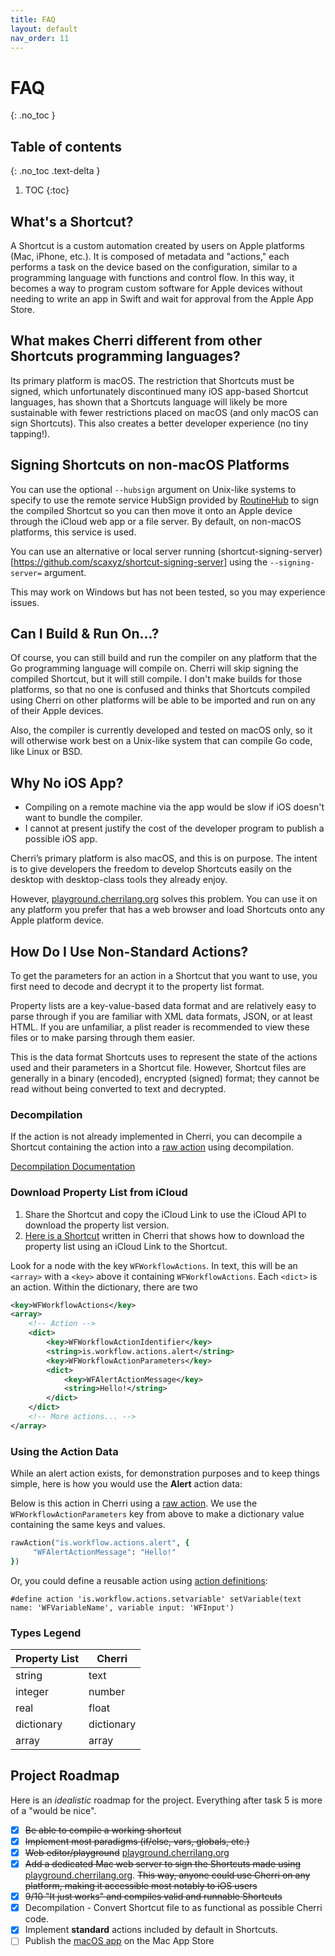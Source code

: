 ```yaml
---
title: FAQ
layout: default
nav_order: 11
---
```


# FAQ
{: .no_toc }

## Table of contents
{: .no_toc .text-delta }

1. TOC
{:toc}

## What's a Shortcut?

A Shortcut is a custom automation created by users on Apple platforms (Mac, iPhone, etc.). It is composed of metadata and "actions," each performs a task on the device based on the configuration, similar to a programming language with functions and control flow. In this way, it becomes a way to program custom software for Apple devices without needing to write an app in Swift and wait for approval from the Apple App Store.

## What makes Cherri different from other Shortcuts programming languages?

Its primary platform is macOS. The restriction that Shortcuts must be signed, which unfortunately discontinued many iOS app-based Shortcut languages, has shown that a Shortcuts language will likely be more sustainable with fewer restrictions placed on macOS (and only macOS can sign Shortcuts). This also creates a better developer experience (no tiny tapping!).

## Signing Shortcuts on non-macOS Platforms

You can use the optional `--hubsign` argument on Unix-like systems to specify to use the remote service HubSign provided by [RoutineHub](https://routinehub.co) to sign the compiled Shortcut so you can then move it onto an Apple device through the iCloud web app or a file server. By default, on non-macOS platforms, this service is used.

You can use an alternative or local server running (shortcut-signing-server)[https://github.com/scaxyz/shortcut-signing-server] using the `--signing-server=` argument.

This may work on Windows but has not been tested, so you may experience issues.

## Can I Build & Run On...?

Of course, you can still build and run the compiler on any platform that the Go programming language will compile on. Cherri will skip signing the compiled Shortcut, but it will still compile. I don't make builds for those platforms, so that no one is confused and thinks that Shortcuts compiled using Cherri on other platforms will be able to be imported and run on any of their Apple devices.

Also, the compiler is currently developed and tested on macOS only, so it will otherwise work best on a Unix-like system that can compile Go code, like Linux or BSD.

## Why No iOS App?

- Compiling on a remote machine via the app would be slow if iOS doesn't want to bundle the compiler.
- I cannot at present justify the cost of the developer program to publish a possible iOS app.

Cherri’s primary platform is also macOS, and this is on purpose. The intent is to give developers the freedom to develop Shortcuts easily on the desktop with desktop-class tools they already enjoy.

However, [playground.cherrilang.org](https://playground.cherrilang.org) solves this problem. You can use it on any platform you prefer that has a web browser and load Shortcuts onto any Apple platform device.

## How Do I Use Non-Standard Actions?

To get the parameters for an action in a Shortcut that you want to use, you first need to decode and decrypt it to the property list format.

Property lists are a key-value-based data format and are relatively easy to parse through if you are familiar with XML data formats, JSON, or at least HTML. If you are unfamiliar, a plist reader is recommended to view these files or to make parsing through them easier.

This is the data format Shortcuts uses to represent the state of the actions used and their parameters in a Shortcut file. However, Shortcut files are generally in a binary (encoded), encrypted (signed) format; they cannot be read without being converted to text and decrypted.

### Decompilation

If the action is not already implemented in Cherri, you can decompile a Shortcut containing the action into a [raw action](/language/raw-actions) using decompilation.

<a 
    href="/decompilation"
    target="_blank"
    class="btn btn-red">
    Decompilation Documentation
</a>

### Download Property List from iCloud

1. Share the Shortcut and copy the iCloud Link to use the iCloud API to download the property list version.
2. [Here is a Shortcut](https://routinehub.co/shortcut/13252/) written in Cherri that shows how to download the property list using an iCloud Link to the Shortcut.

Look for a node with the key `WFWorkflowActions`. In text, this will be an `<array>` with a `<key>` above it containing `WFWorkflowActions`. Each `<dict>` is an action. Within the dictionary, there are two 

```xml
<key>WFWorkflowActions</key>
<array>
    <!-- Action -->
    <dict>
        <key>WFWorkflowActionIdentifier</key>
        <string>is.workflow.actions.alert</string>
        <key>WFWorkflowActionParameters</key>
        <dict>
            <key>WFAlertActionMessage</key>
            <string>Hello!</string>
        </dict>
    </dict>
    <!-- More actions... -->
</array>
```

### Using the Action Data

While an alert action exists, for demonstration purposes and to keep things simple, here is how you would use the **Alert** action data:

Below is this action in Cherri using a [raw action](/language/raw-actions). We use the `WFWorkflowActionParameters` key from above to make a dictionary value containing the same keys and values.

```ruby
rawAction("is.workflow.actions.alert", {
     "WFAlertActionMessage": "Hello!"
})
```

Or, you could define a reusable action using [action definitions](/language/action-definitions):

```
#define action 'is.workflow.actions.setvariable' setVariable(text name: 'WFVariableName', variable input: 'WFInput')
```

### Types Legend

| Property List | Cherri |
:--------| --------- |
| string  | text |
| integer  | number |
| real  | float |
| dictionary  | dictionary |
| array  | array |


## Project Roadmap

Here is an _idealistic_ roadmap for the project. Everything after task 5 is more of a "would be nice".

 - [x] ~~Be able to compile a working shortcut~~
 - [x] ~~Implement most paradigms (if/else, vars, globals, etc.)~~
 - [x] ~~Web editor/playground~~ [playground.cherrilang.org](https://playground.cherrilang.org)
 - [x] ~~Add a dedicated Mac web server to sign the Shortcuts made using~~ [playground.cherrilang.org](https://playground.cherrilang.org). ~~This way, anyone could use Cherri on any platform, making it accessible most notably to iOS users~~
 - [x] ~~9/10 "It just works" and compiles valid and runnable Shortcuts~~
 - [x] Decompilation - Convert Shortcut file to as functional as possible Cherri code.
 - [x] Implement **standard** actions included by default in Shortcuts.
 - [ ] Publish the [macOS app](https://github.com/electrikmilk/cherri-macos-app) on the Mac App Store
